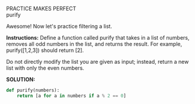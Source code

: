PRACTICE MAKES PERFECT<br>
purify<br>

Awesome! Now let's practice filtering a list.

**Instructions:**
Define a function called purify that takes in a list of numbers, removes all odd numbers in the list, and returns the result. For example, purify([1,2,3]) should return [2].

Do not directly modify the list you are given as input; instead, return a new list with only the even numbers.

**SOLUTION:**
```python
def purify(numbers):
    return [a for a in numbers if a % 2 == 0]
```
